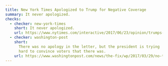 ```yaml
---
title: New York Times Apologized to Trump for Negative Coverage
summary: It never apologized.
checks:
  - checker: new-york-times
    short: It never apologized.
    url: https://www.nytimes.com/interactive/2017/06/23/opinion/trumps-lies.html
  - checker: washington-post
    short:
      There was no apology in the letter, but the president is trying
      hard to convince voters that there was.
    url: https://www.washingtonpost.com/news/the-fix/wp/2017/03/29/no-the-new-york-times-did-not-apologize-because-its-trump-coverage-was-so-wrong/
---
```

